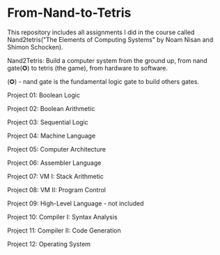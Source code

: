 # From-Nand-to-Tetris
This repository includes all assignments I did in the course called Nand2tetris("The Elements of Computing Systems" by Noam Nisan and Shimon Schocken).

Nand2Tetris: Build a computer system from the ground up, 
from nand gate(✪) to tetris (the game), 
from hardware to software.

(✪) - nand gate is the fundamental logic gate to build others gates.


Project 01: Boolean Logic

Project 02: Boolean Arithmetic

Project 03: Sequential Logic

Project 04: Machine Language

Project 05: Computer Architecture

Project 06: Assembler Language

Project 07: VM I: Stack Arithmetic

Project 08: VM II: Program Control

Project 09: High-Level Language - not included

Project 10: Compiler I: Syntax Analysis

Project 11: Compiler II: Code Generation

Project 12: Operating System
